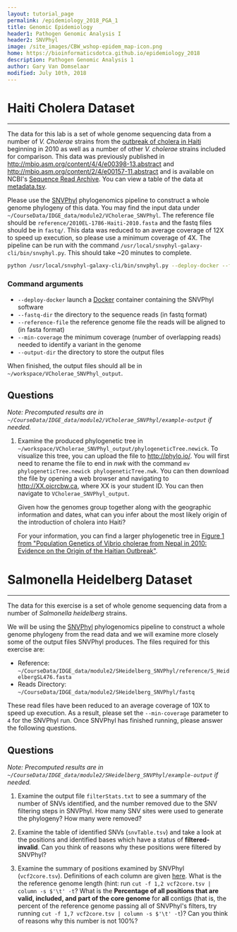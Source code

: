 ```yaml
---
layout: tutorial_page
permalink: /epidemiology_2018_PGA_1
title: Genomic Epidemiology
header1: Pathogen Genomic Analysis I
header2: SNVPhyl
image: /site_images/CBW_wshop-epidem_map-icon.png
home: https://bioinformaticsdotca.github.io/epidemiology_2018
description: Pathogen Genomic Analysis 1
author: Gary Van Domselaar
modified: July 10th, 2018
---
```


# Haiti Cholera Dataset
----

The data for this lab is a set of whole genome sequencing data from a number of *V. Cholerae* strains from the [outbreak of cholera in Haiti][haiti-cholera] beginning in 2010 as well as a number of other *V. cholerae* strains included for comparison.  This data was previously published in <http://mbio.asm.org/content/4/4/e00398-13.abstract> and <http://mbio.asm.org/content/2/4/e00157-11.abstract> and is available on NCBI's [Sequence Read Archive](http://www.ncbi.nlm.nih.gov/sra/).  You can view a table of the data at [metadata.tsv][].

Please use the [SNVPhyl][] phylogenomics pipeline to construct a whole genome phylogeny of this data. You may find the input data under `~/CourseData/IDGE_data/module2/VCholerae_SNVPhyl`. The reference file should be `reference/2010EL-1786-Haiti-2010.fasta` and the fastq files should be in `fastq/`. This data was reduced to an average coverage of 12X to speed up execution, so please use a minimum coverage of 4X.  The pipeline can be run with the command `/usr/local/snvphyl-galaxy-cli/bin/snvphyl.py`. This should take ~20 minutes to complete.

```bash
python /usr/local/snvphyl-galaxy-cli/bin/snvphyl.py --deploy-docker --fastq-dir ~/CourseData/IDGE_data/module2/VCholerae_SNVPhyl/fastq/ --reference-file ~/CourseData/IDGE_data/module2/VCholerae_SNVPhyl/reference/2010EL-1786-Haiti-2010.fasta --min-coverage 4 --output-dir ~/workspace/VCholerae_SNVPhyl_output
```

### Command arguments

* `--deploy-docker` launch a [Docker](https://www.docker.com/what-docker) container containing the SNVPhyl software
* `--fastq-dir` the directory to the sequence reads (in fastq format)
* `--reference-file` the reference genome file the reads will be aligned to (in fasta format)
* `--min-coverage` the minimum coverage (number of overlapping reads) needed to identify a variant in the genome
* `--output-dir` the directory to store the output files

When finished, the output files should all be in `~/workspace/VCholerae_SNVPhyl_output`.

## Questions

*Note: Precomputed results are in `~/CourseData/IDGE_data/module2/VCholerae_SNVPhyl/example-output` if needed.*

1. Examine the produced phylogenetic tree in `~/workspace/VCholerae_SNVPhyl_output/phylogeneticTree.newick`. To visualize this tree, you can upload the file to <http://phylo.io/>. You will first need to rename the file to end in *nwk* with the command `mv phylogeneticTree.newick phylogeneticTree.nwk`. You can then download the file by opening a web browser and navigating to <http://XX.oicrcbw.ca>, where XX is your student ID. You can then navigate to `VCholerae_SNVPhyl_output`.

   Given how the genomes group together along with the geographic information and dates, what can you infer about the most likely origin of the introduction of cholera into Haiti?

   For your information, you can find a larger phylogenetic tree in [Figure 1 from "Population Genetics of Vibrio cholerae from Nepal in 2010: Evidence on the Origin of the Haitian Outbreak"][pop-vc-f1].

# Salmonella Heidelberg Dataset
----

The data for this exercise is a set of whole genome sequencing data from a number of *Salmonella heidelberg* strains.    

We will be using the [SNVPhyl][] phylogenomics pipeline to construct a whole genome phylogeny from the read data and we will examine more closely some of the output files SNVPhyl produces. The files required for this exercise are:

* Reference: `~/CourseData/IDGE_data/module2/SHeidelberg_SNVPhyl/reference/S_HeidelbergSL476.fasta` 
* Reads Directory: `~/CourseData/IDGE_data/module2/SHeidelberg_SNVPhyl/fastq`

These read files have been reduced to an average coverage of 10X to speed up execution. As a result, please set the `--min-coverage` parameter to `4` for the SNVPhyl run. Once SNVPhyl has finished running, please answer the following questions.

## Questions

*Note: Precomputed results are in `~/CourseData/IDGE_data/module2/SHeidelberg_SNVPhyl/example-output` if needed.*

1. Examine the output file `filterStats.txt` to see a summary of the number of SNVs identified, and the number removed due to the SNV filtering steps in SNVPhyl. How many SNV sites were used to generate the phylogeny? How many were removed?

2. Examine the table of identified SNVs (`snvTable.tsv`) and take a look at the positions and identified bases which have a status of **filtered-invalid**. Can you think of reasons why these positions were filtered by SNVPhyl?

3. Examine the summary of positions examined by SNVPhyl (`vcf2core.tsv`). Definitions of each column are given [here](http://snvphyl.readthedocs.io/en/latest/user/output/#core-positions). What is the the reference genome length (hint: run `cut -f 1,2 vcf2core.tsv | column -s $'\t' -t`?  What is the **Percentage of all positions that are valid, included, and part of the core genome** for **all** contigs (that is, the percent of the reference genome passing all of SNVPhyl's filters, try running `cut -f 1,7 vcf2core.tsv | column -s $'\t' -t`)? Can you think of reasons why this number is not 100%?

[SNVPhyl]: https://snvphyl.readthedocs.io
[pop-vc-f1]: http://mbio.asm.org/content/2/4/e00157-11/F1.expansion.html
[haiti-cholera]: http://en.wikipedia.org/wiki/2010%E2%80%9313_Haiti_cholera_outbreak
[metadata.tsv]: metadata.tsv

